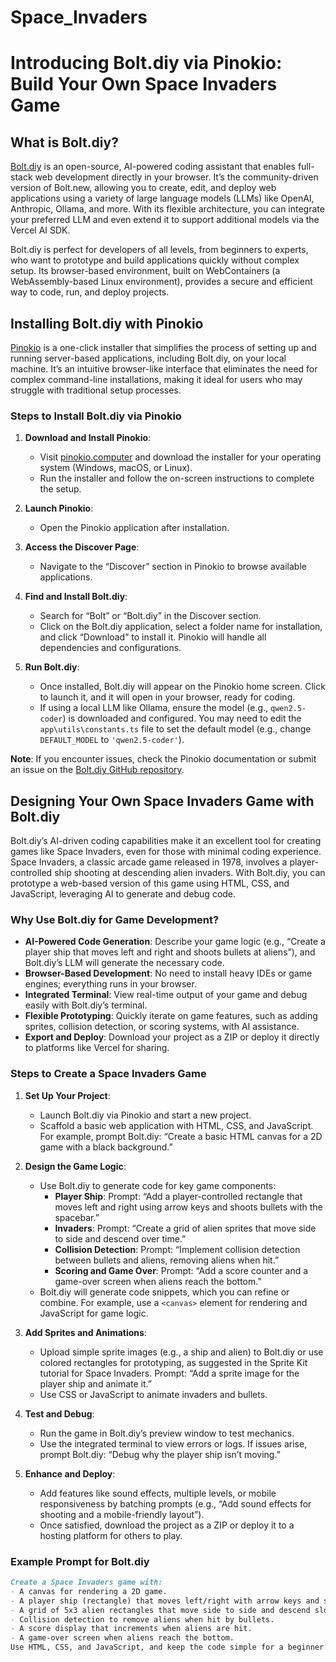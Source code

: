 # Space_Invaders

# Introducing Bolt.diy via Pinokio: Build Your Own Space Invaders Game

## What is Bolt.diy?

[Bolt.diy](https://bolt.diy) is an open-source, AI-powered coding assistant that enables full-stack web development directly in your browser. It’s the community-driven version of Bolt.new, allowing you to create, edit, and deploy web applications using a variety of large language models (LLMs) like OpenAI, Anthropic, Ollama, and more. With its flexible architecture, you can integrate your preferred LLM and even extend it to support additional models via the Vercel AI SDK.[](https://thinktank.ottomator.ai/t/everything-you-need-to-get-started-with-bolt-diy/2741/29)[](https://stackblitz-labs.github.io/bolt.diy/)

Bolt.diy is perfect for developers of all levels, from beginners to experts, who want to prototype and build applications quickly without complex setup. Its browser-based environment, built on WebContainers (a WebAssembly-based Linux environment), provides a secure and efficient way to code, run, and deploy projects.[](https://www.reddit.com/r/boltnewbuilders/comments/1io5jq5/how_does_bolt_work/)

## Installing Bolt.diy with Pinokio

[Pinokio](https://pinokio.computer) is a one-click installer that simplifies the process of setting up and running server-based applications, including Bolt.diy, on your local machine. It’s an intuitive browser-like interface that eliminates the need for complex command-line installations, making it ideal for users who may struggle with traditional setup processes.[](https://pinokio.computer/)

### Steps to Install Bolt.diy via Pinokio

1. **Download and Install Pinokio**:
   - Visit [pinokio.computer](https://pinokio.computer) and download the installer for your operating system (Windows, macOS, or Linux).
   - Run the installer and follow the on-screen instructions to complete the setup.[](https://thinktank.ottomator.ai/t/installing-bolt-new-ottomator-using-pinokio/916)

2. **Launch Pinokio**:
   - Open the Pinokio application after installation.

3. **Access the Discover Page**:
   - Navigate to the “Discover” section in Pinokio to browse available applications.

4. **Find and Install Bolt.diy**:
   - Search for “Bolt” or “Bolt.diy” in the Discover section.
   - Click on the Bolt.diy application, select a folder name for installation, and click “Download” to install it. Pinokio will handle all dependencies and configurations.[](https://thinktank.ottomator.ai/t/installing-bolt-new-ottomator-using-pinokio/916)

5. **Run Bolt.diy**:
   - Once installed, Bolt.diy will appear on the Pinokio home screen. Click to launch it, and it will open in your browser, ready for coding.
   - If using a local LLM like Ollama, ensure the model (e.g., `qwen2.5-coder`) is downloaded and configured. You may need to edit the `app\utils\constants.ts` file to set the default model (e.g., change `DEFAULT_MODEL` to `'qwen2.5-coder'`).[](https://github.com/stackblitz-labs/bolt.diy/issues/442)

**Note**: If you encounter issues, check the Pinokio documentation or submit an issue on the [Bolt.diy GitHub repository](https://github.com/stackblitz-labs/bolt.diy).[](https://github.com/stackblitz-labs/bolt.diy)

## Designing Your Own Space Invaders Game with Bolt.diy

Bolt.diy’s AI-driven coding capabilities make it an excellent tool for creating games like Space Invaders, even for those with minimal coding experience. Space Invaders, a classic arcade game released in 1978, involves a player-controlled ship shooting at descending alien invaders. With Bolt.diy, you can prototype a web-based version of this game using HTML, CSS, and JavaScript, leveraging AI to generate and debug code.[](https://www.kodeco.com/2642-how-to-make-a-game-like-space-invaders-with-sprite-kit-tutorial-part-1)

### Why Use Bolt.diy for Game Development?

- **AI-Powered Code Generation**: Describe your game logic (e.g., “Create a player ship that moves left and right and shoots bullets at aliens”), and Bolt.diy’s LLM will generate the necessary code.
- **Browser-Based Development**: No need to install heavy IDEs or game engines; everything runs in your browser.
- **Integrated Terminal**: View real-time output of your game and debug easily with Bolt.diy’s terminal.[](https://github.com/stackblitz-labs/bolt.diy/blob/main/README.md)
- **Flexible Prototyping**: Quickly iterate on game features, such as adding sprites, collision detection, or scoring systems, with AI assistance.
- **Export and Deploy**: Download your project as a ZIP or deploy it directly to platforms like Vercel for sharing.[](https://sourceforge.net/projects/bolt-diy.mirror/)

### Steps to Create a Space Invaders Game

1. **Set Up Your Project**:
   - Launch Bolt.diy via Pinokio and start a new project.
   - Scaffold a basic web application with HTML, CSS, and JavaScript. For example, prompt Bolt.diy: “Create a basic HTML canvas for a 2D game with a black background.”[](https://github.com/stackblitz-labs/bolt.diy/blob/main/FAQ.md)

2. **Design the Game Logic**:
   - Use Bolt.diy to generate code for key game components:
     - **Player Ship**: Prompt: “Add a player-controlled rectangle that moves left and right using arrow keys and shoots bullets with the spacebar.”
     - **Invaders**: Prompt: “Create a grid of alien sprites that move side to side and descend over time.”
     - **Collision Detection**: Prompt: “Implement collision detection between bullets and aliens, removing aliens when hit.”
     - **Scoring and Game Over**: Prompt: “Add a score counter and a game-over screen when aliens reach the bottom.”
   - Bolt.diy will generate code snippets, which you can refine or combine. For example, use a `<canvas>` element for rendering and JavaScript for game logic.[](https://appinventor.mit.edu/explore/ai2/space-invaders)

3. **Add Sprites and Animations**:
   - Upload simple sprite images (e.g., a ship and alien) to Bolt.diy or use colored rectangles for prototyping, as suggested in the Sprite Kit tutorial for Space Invaders. Prompt: “Add a sprite image for the player ship and animate it.”[](https://www.kodeco.com/2642-how-to-make-a-game-like-space-invaders-with-sprite-kit-tutorial-part-1)
   - Use CSS or JavaScript to animate invaders and bullets.

4. **Test and Debug**:
   - Run the game in Bolt.diy’s preview window to test mechanics.
   - Use the integrated terminal to view errors or logs. If issues arise, prompt Bolt.diy: “Debug why the player ship isn’t moving.”[](https://github.com/stackblitz-labs/bolt.diy/blob/main/README.md)

5. **Enhance and Deploy**:
   - Add features like sound effects, multiple levels, or mobile responsiveness by batching prompts (e.g., “Add sound effects for shooting and a mobile-friendly layout”).[](https://github.com/stackblitz-labs/bolt.diy/blob/main/FAQ.md)
   - Once satisfied, download the project as a ZIP or deploy it to a hosting platform for others to play.[](https://sourceforge.net/projects/bolt-diy.mirror/)

### Example Prompt for Bolt.diy

```markdown
Create a Space Invaders game with:
- A canvas for rendering a 2D game.
- A player ship (rectangle) that moves left/right with arrow keys and shoots bullets with the spacebar.
- A grid of 5x3 alien rectangles that move side to side and descend slowly.
- Collision detection to remove aliens when hit by bullets.
- A score display that increments when aliens are hit.
- A game-over screen when aliens reach the bottom.
Use HTML, CSS, and JavaScript, and keep the code simple for a beginner.
